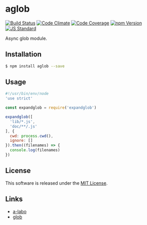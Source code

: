 aglob
==========

<!---
This file is generated by ape-tmpl. Do not update manually.
--->

<!-- Badge Start -->
<a name="badges"></a>

[![Build Status][bd_travis_shield_url]][bd_travis_url]
[![Code Climate][bd_codeclimate_shield_url]][bd_codeclimate_url]
[![Code Coverage][bd_codeclimate_coverage_shield_url]][bd_codeclimate_url]
[![npm Version][bd_npm_shield_url]][bd_npm_url]
[![JS Standard][bd_standard_shield_url]][bd_standard_url]

[bd_repo_url]: https://github.com/a-labo/aglob
[bd_travis_url]: http://travis-ci.org/a-labo/aglob
[bd_travis_shield_url]: http://img.shields.io/travis/a-labo/aglob.svg?style=flat
[bd_travis_com_url]: http://travis-ci.com/a-labo/aglob
[bd_travis_com_shield_url]: https://api.travis-ci.com/a-labo/aglob.svg?token=
[bd_license_url]: https://github.com/a-labo/aglob/blob/master/LICENSE
[bd_codeclimate_url]: http://codeclimate.com/github/a-labo/aglob
[bd_codeclimate_shield_url]: http://img.shields.io/codeclimate/github/a-labo/aglob.svg?style=flat
[bd_codeclimate_coverage_shield_url]: http://img.shields.io/codeclimate/coverage/github/a-labo/aglob.svg?style=flat
[bd_gemnasium_url]: https://gemnasium.com/a-labo/aglob
[bd_gemnasium_shield_url]: https://gemnasium.com/a-labo/aglob.svg
[bd_npm_url]: http://www.npmjs.org/package/aglob
[bd_npm_shield_url]: http://img.shields.io/npm/v/aglob.svg?style=flat
[bd_standard_url]: http://standardjs.com/
[bd_standard_shield_url]: https://img.shields.io/badge/code%20style-standard-brightgreen.svg

<!-- Badge End -->


<!-- Description Start -->
<a name="description"></a>

Async glob module.

<!-- Description End -->


<!-- Overview Start -->
<a name="overview"></a>



<!-- Overview End -->


<!-- Sections Start -->
<a name="sections"></a>

<!-- Section from "doc/guides/01.Installation.md.hbs" Start -->

<a name="section-doc-guides-01-installation-md"></a>
Installation
-----

```bash
$ npm install aglob --save
```


<!-- Section from "doc/guides/01.Installation.md.hbs" End -->

<!-- Section from "doc/guides/02.Usage.md.hbs" Start -->

<a name="section-doc-guides-02-usage-md"></a>
Usage
---------

```javascript
#!/usr/bin/env/node
'use strict'

const expandglob = require('expandglob')

expandglob([
  'lib/*.js',
  'doc/**/.js'
], {
  cwd: process.cwd(),
  ignore: []
}).then((filenames) => {
  console.log(filenames)
})

```


<!-- Section from "doc/guides/02.Usage.md.hbs" End -->


<!-- Sections Start -->


<!-- LICENSE Start -->
<a name="license"></a>

License
-------
This software is released under the [MIT License](https://github.com/a-labo/aglob/blob/master/LICENSE).

<!-- LICENSE End -->


<!-- Links Start -->
<a name="links"></a>

Links
------

+ [a-labo][a_labo_url]
+ [glob][glob_url]

[a_labo_url]: https://github.com/a-labo
[glob_url]: https://www.npmjs.com/package/glob

<!-- Links End -->
